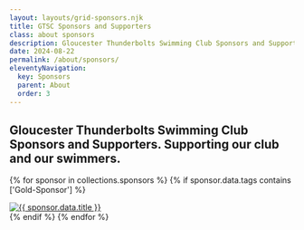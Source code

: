 ```yaml
---
layout: layouts/grid-sponsors.njk
title: GTSC Sponsors and Supporters
class: about sponsors
description: Gloucester Thunderbolts Swimming Club Sponsors and Supporters. Supporting our club and our swimmers.
date: 2024-08-22
permalink: /about/sponsors/
eleventyNavigation:
  key: Sponsors
  parent: About
  order: 3
---
```

## Gloucester Thunderbolts Swimming Club Sponsors and Supporters. Supporting our club and our swimmers.

{% for sponsor in collections.sponsors %}
  {% if sponsor.data.tags contains ['Gold-Sponsor'] %}
    <div class="sponsor">
      <a href="{{ sponsor.data.website }}" target="_blank">
        <img src="{{ sponsor.data.logo }}" alt="{{ sponsor.data.title }}" />
      </a>
    </div>
  {% endif %}
{% endfor %}

```


